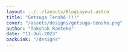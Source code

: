 ```yaml
---
layout: ../../layouts/BlogLayout.astro
title: "Getsuga Tenshō !!!"
cover: "/assets/designs/getsuga-tensho.png"
author: "Takshak Ramteke"
date: "11-Jul-2023"
backLink: "/designs"
---
```

